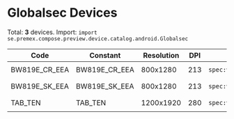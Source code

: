 # Globalsec Devices

Total: **3** devices. Import: `import se.premex.compose.preview.device.catalog.android.Globalsec`

| Code | Constant | Resolution | DPI | Compose Spec | Preview Usage |
|------|----------|------------|-----|-------------|---------------|
| BW819E_CR_EEA | BW819E_CR_EEA | 800x1280 | 213 | `spec:width=800px,height=1280px,dpi=213` | `@Preview(device = Globalsec.BW819E_CR_EEA)` |
| BW819E_SK_EEA | BW819E_SK_EEA | 800x1280 | 213 | `spec:width=800px,height=1280px,dpi=213` | `@Preview(device = Globalsec.BW819E_SK_EEA)` |
| TAB_TEN | TAB_TEN | 1200x1920 | 280 | `spec:width=1200px,height=1920px,dpi=280` | `@Preview(device = Globalsec.TAB_TEN)` |

<!-- Generated automatically. Do not edit manually. -->
